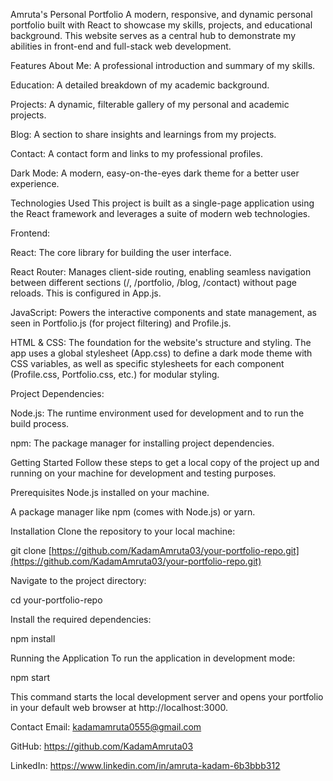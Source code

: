 Amruta's Personal Portfolio
A modern, responsive, and dynamic personal portfolio built with React to showcase my skills, projects, and educational background. This website serves as a central hub to demonstrate my abilities in front-end and full-stack web development.

Features
About Me: A professional introduction and summary of my skills.

Education: A detailed breakdown of my academic background.

Projects: A dynamic, filterable gallery of my personal and academic projects.

Blog: A section to share insights and learnings from my projects.

Contact: A contact form and links to my professional profiles.

Dark Mode: A modern, easy-on-the-eyes dark theme for a better user experience.

Technologies Used
This project is built as a single-page application using the React framework and leverages a suite of modern web technologies.

Frontend:

React: The core library for building the user interface.

React Router: Manages client-side routing, enabling seamless navigation between different sections (/, /portfolio, /blog, /contact) without page reloads. This is configured in App.js.

JavaScript: Powers the interactive components and state management, as seen in Portfolio.js (for project filtering) and Profile.js.

HTML & CSS: The foundation for the website's structure and styling. The app uses a global stylesheet (App.css) to define a dark mode theme with CSS variables, as well as specific stylesheets for each component (Profile.css, Portfolio.css, etc.) for modular styling.

Project Dependencies:

Node.js: The runtime environment used for development and to run the build process.

npm: The package manager for installing project dependencies.

Getting Started
Follow these steps to get a local copy of the project up and running on your machine for development and testing purposes.

Prerequisites
Node.js installed on your machine.

A package manager like npm (comes with Node.js) or yarn.

Installation
Clone the repository to your local machine:

git clone [https://github.com/KadamAmruta03/your-portfolio-repo.git](https://github.com/KadamAmruta03/your-portfolio-repo.git)

Navigate to the project directory:

cd your-portfolio-repo

Install the required dependencies:

npm install

Running the Application
To run the application in development mode:

npm start

This command starts the local development server and opens your portfolio in your default web browser at http://localhost:3000.

Contact
Email: kadamamruta0555@gmail.com

GitHub: https://github.com/KadamAmruta03

LinkedIn: https://www.linkedin.com/in/amruta-kadam-6b3bbb312